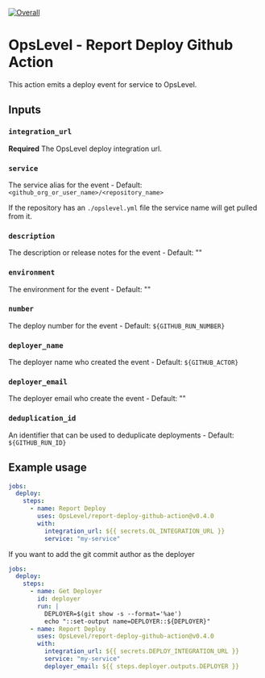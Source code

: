 [![Overall](https://img.shields.io/endpoint?style=flat&url=https%3A%2F%2Fapp.opslevel.com%2Fapi%2Fservice_level%2FtxxR0lvVSM0hcjQ9Nuig3F0jxjsS7F7Opeq2tTZ7rT0)](https://app.opslevel.com/services/report_deploy_github_action/maturity-report)

# OpsLevel - Report Deploy Github Action

This action emits a deploy event for service to OpsLevel.

## Inputs

### `integration_url`

**Required** The OpsLevel deploy integration url.

### `service`

The service alias for the event - Default: `<github_org_or_user_name>/<repository_name>`

If the repository has an `./opslevel.yml` file the service name will get pulled from it.

### `description`

The description or release notes for the event - Default: ""

### `environment`

The environment for the event - Default: ""

### `number`

The deploy number for the event - Default: `${GITHUB_RUN_NUMBER}`

### `deployer_name`

The deployer name who created the event - Default: `${GITHUB_ACTOR}`

### `deployer_email`

The deployer email who create the event - Default: ""

### `deduplication_id`

An identifier that can be used to deduplicate deployments - Default: `${GITHUB_RUN_ID}`

## Example usage

```yaml
jobs:
  deploy:
    steps:
      - name: Report Deploy
        uses: OpsLevel/report-deploy-github-action@v0.4.0
        with:
          integration_url: ${{ secrets.OL_INTEGRATION_URL }}
          service: "my-service"
```

If you want to add the git commit author as the deployer

```yaml
jobs:
  deploy:
    steps:
      - name: Get Deployer
        id: deployer
        run: |
          DEPLOYER=$(git show -s --format='%ae')
          echo "::set-output name=DEPLOYER::${DEPLOYER}"
      - name: Report Deploy
        uses: OpsLevel/report-deploy-github-action@v0.4.0
        with:
          integration_url: ${{ secrets.DEPLOY_INTEGRATION_URL }}
          service: "my-service"
          deployer_email: ${{ steps.deployer.outputs.DEPLOYER }}
```
